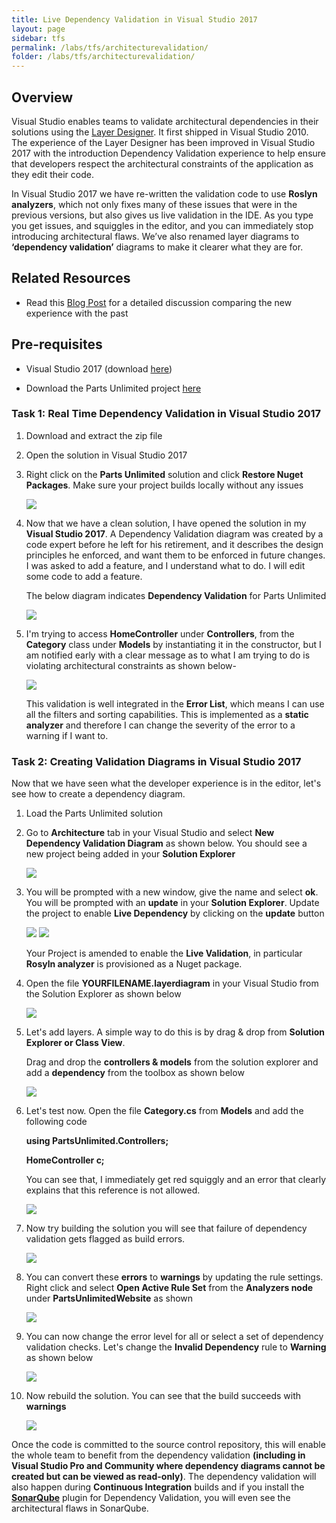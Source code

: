 ```yaml
---
title: Live Dependency Validation in Visual Studio 2017
layout: page    
sidebar: tfs
permalink: /labs/tfs/architecturevalidation/
folder: /labs/tfs/architecturevalidation/
---
```


## Overview

Visual Studio enables teams to validate architectural dependencies in their solutions using the [Layer Designer](https://msdn.microsoft.com/en-us/library/dd465141.aspx). 
It first shipped in Visual Studio 2010. The experience of the Layer Designer has been improved in Visual Studio 2017 with the introduction Dependency Validation experience to help ensure that developers respect the architectural constraints of the application as they edit their code.



In Visual Studio 2017 we have re-written the validation code to use **Roslyn analyzers**, which not only fixes many of these issues that were in the previous versions, but also gives us live validation in the IDE. As you type you get issues, and squiggles in the editor, and you can immediately stop introducing architectural flaws.
We’ve also renamed layer diagrams to **‘dependency validation’** diagrams to make it clearer what they are for.

## Related Resources

- Read this [Blog Post](https://blogs.msdn.microsoft.com/visualstudioalm/2016/11/30/live-dependency-validation-in-visual-studio-2017/) for a detailed discussion comparing the new experience with the past



## Pre-requisites

- Visual Studio 2017 (download [here](https://www.visualstudio.com/vs/visual-studio-2017-rc/))

- Download the Parts Unlimited project [here](https://github.com/Microsoft/PartsUnlimited/tree/aspnet45)


### Task 1: Real Time Dependency Validation in Visual Studio 2017

1. Download and extract the zip file

2. Open the solution in Visual Studio 2017

3. Right click on the **Parts Unlimited** solution and click **Restore Nuget Packages**. Make sure your project builds locally without any issues

   <img src="images/01.png">

4. Now that we have a clean solution, I have opened the solution in my **Visual Studio 2017**. A Dependency Validation diagram was created by a code expert before he left for his retirement, and it describes the design principles he enforced, and want them to be  enforced in future changes. I was      asked to add a feature, and I understand what to do. I will edit some code to add a feature.

   The below diagram indicates **Dependency Validation** for Parts Unlimited 

   <img src="images/02.png">


5. I'm trying to access **HomeController** under **Controllers**, from the **Category** class under **Models** by instantiating it in the constructor, but I am notified early with a clear message as to what I am trying to do is violating architectural constraints as shown below-

   <img src="images/03.png">
 
 
   This validation is well integrated in the **Error List**, which means I can use all the filters and sorting capabilities. This is implemented as a **static analyzer** and therefore I can change the severity of the error to a warning if I want to.
 
  
### Task 2: Creating Validation Diagrams in Visual Studio 2017

Now that we have seen what the developer experience is in the editor, let's see how to create a dependency diagram.

1. Load the Parts Unlimited solution

2. Go to **Architecture** tab in your Visual Studio and select **New Dependency Validation Diagram** as shown below. You should see a new project being added in your **Solution Explorer**

   <img src="images/image13.png">
 
3. You will be prompted with a new window, give the name and select **ok**. You will be prompted with an **update** in your **Solution Explorer**. Update the project to enable **Live Dependency** by clicking on the **update** button

   <img src="images/image14.png">
 
   <img src="images/image15.png">

   Your Project is amended to enable the **Live Validation**, in particular **Rosyln analyzer** is provisioned as a Nuget package.
 
4. Open the file **YOURFILENAME.layerdiagram** in your Visual Studio from the Solution Explorer as shown below
 
   <img src="images/image16.png">

5. Let's add layers. A simple way to do this is by drag & drop from **Solution Explorer or Class View**.

   Drag and drop the **controllers & models** from the solution explorer and add a **dependency** from the toolbox as shown below 

   <img src="images/image17.png">
 
6. Let's test now. Open the file **Category.cs** from **Models** and add the following code

   **using PartsUnlimited.Controllers;**
  
   **HomeController c;**
   
   You can see that, I immediately get red squiggly and an error that clearly explains that this reference is not allowed.
   
   <img src="images/image18.png">


7. Now try building the solution you will see that failure of dependency validation gets flagged as build errors.

   <img src="images/image19.png">
 
 
8. You can convert these **errors** to **warnings** by updating the rule settings. Right click and select **Open Active Rule Set** from the **Analyzers node** under **PartsUnlimitedWebsite** as shown

   <img src="images/image20.png">
 
9. You can now change the error level for all or select a set of dependency validation checks. Let's change the **Invalid Dependency** rule to **Warning** as shown below

   <img src="images/image21.png">
 
10. Now rebuild the solution. You can see that the build succeeds with **warnings**

    <img src="images/image22.png">

Once the code is committed to the source control repository, this will enable the whole team to benefit from the dependency validation **(including in Visual Studio Pro and Community where dependency diagrams cannot be created but can be viewed as read-only)**. The dependency validation will also happen during **Continuous Integration** builds and if you install the **[SonarQube](https://marketplace.visualstudio.com/items?itemName=SonarSource.sonarqube)** plugin for Dependency Validation, you will even see the architectural flaws in SonarQube.
